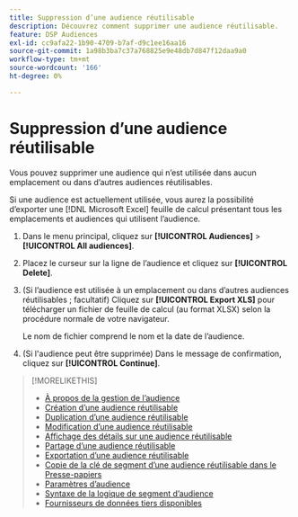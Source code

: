 ```yaml
---
title: Suppression d’une audience réutilisable
description: Découvrez comment supprimer une audience réutilisable.
feature: DSP Audiences
exl-id: cc9afa22-1b90-4709-b7af-d9c1ee16aa16
source-git-commit: 1a98b3ba7c37a768825e9e48db7d847f12daa9a0
workflow-type: tm+mt
source-wordcount: '166'
ht-degree: 0%

---
```


# Suppression d’une audience réutilisable

Vous pouvez supprimer une audience qui n’est utilisée dans aucun emplacement ou dans d’autres audiences réutilisables.

Si une audience est actuellement utilisée, vous aurez la possibilité d’exporter une [!DNL Microsoft Excel] feuille de calcul présentant tous les emplacements et audiences qui utilisent l’audience.

1. Dans le menu principal, cliquez sur **[!UICONTROL Audiences]** > **[!UICONTROL All audiences]**.

1. Placez le curseur sur la ligne de l’audience et cliquez sur **[!UICONTROL Delete]**.

1. (Si l’audience est utilisée à un emplacement ou dans d’autres audiences réutilisables ; facultatif) Cliquez sur **[!UICONTROL Export XLS]** pour télécharger un fichier de feuille de calcul (au format XLSX) selon la procédure normale de votre navigateur.

   Le nom de fichier comprend le nom et la date de l’audience.

1. (Si l&#39;audience peut être supprimée) Dans le message de confirmation, cliquez sur **[!UICONTROL Continue]**.

>[!MORELIKETHIS]
>
>* [À propos de la gestion de l’audience](audience-about.md)
>* [Création d’une audience réutilisable](reusable-audience-create.md)
>* [Duplication d’une audience réutilisable](reusable-audience-duplicate.md)
>* [Modification d’une audience réutilisable](reusable-audience-edit.md)
>* [Affichage des détails sur une audience réutilisable](reusable-audience-view-details.md)
>* [Partage d’une audience réutilisable](reusable-audience-share.md)
>* [Exportation d’une audience réutilisable](reusable-audience-export.md)
>* [Copie de la clé de segment d’une audience réutilisable dans le Presse-papiers](reusable-audience-clipboard.md)
>* [Paramètres d’audience](audience-settings.md)
>* [Syntaxe de la logique de segment d’audience](audience-segment-logic-syntax.md)
>* [Fournisseurs de données tiers disponibles](third-party-data-providers.md)

